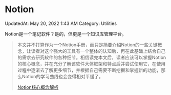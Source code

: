 # Notion

UpdatedAt: May 20, 2022 1:43 AM
Category: Utilities

Notion是一个笔记软件？是的，但更是一个知识库管理平台。

> 本文并不打算作为一个Notion手册，而只是简要介绍Notion的一些关键概念，让读者对这个强大的工具有一个整体的认知后，再在此基础上结合自己的需求去研究软件的各种细节。相信读完本文后，读者应该可以掌握Notion的核心概念，并在充分了解该软件大体框架和特点后并尝试使用它，在使用过程中逐渐去了解更多细节，并根据自己需要不断挖掘和掌握新的功能，那么Notion的学习曲线也会变得相对平缓了。
> 
> 
> [Notion核心概念解析](../../300%20Learning%2085ac233e054e457b9ea0166355f87cb8/311%20Fundamental%20e4155938509041c8af1f134529265f3a/Notion%E6%A0%B8%E5%BF%83%E6%A6%82%E5%BF%B5%E8%A7%A3%E6%9E%90%20e203490d0be1423a897fca491b5a6d17.md)
>